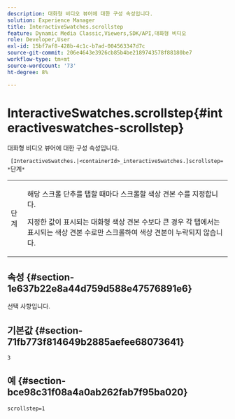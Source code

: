 ```yaml
---
description: 대화형 비디오 뷰어에 대한 구성 속성입니다.
solution: Experience Manager
title: InteractiveSwatches.scrollstep
feature: Dynamic Media Classic,Viewers,SDK/API,대화형 비디오
role: Developer,User
exl-id: 15bf7af8-428b-4c1c-b7ad-004563347d7c
source-git-commit: 206e4643e3926cb85b4be2189743578f88180be7
workflow-type: tm+mt
source-wordcount: '73'
ht-degree: 8%

---
```


# InteractiveSwatches.scrollstep{#interactiveswatches-scrollstep}

대화형 비디오 뷰어에 대한 구성 속성입니다.

` [InteractiveSwatches.|<containerId>_interactiveSwatches.]scrollstep= *`단계`*`

<table id="table_441553CD34C94A58A9D7CBF772DEDDB6"> 
 <tbody> 
  <tr> 
   <td colname="col1"> <p> <span class="codeph"><span class="varname"> 단계</span></span> </p> </td> 
   <td colname="col2"> <p>해당 스크롤 단추를 탭할 때마다 스크롤할 색상 견본 수를 지정합니다. </p> <p>지정한 값이 표시되는 대화형 색상 견본 수보다 큰 경우 각 탭에서는 표시되는 색상 견본 수로만 스크롤하여 색상 견본이 누락되지 않습니다. </p> </td> 
  </tr> 
 </tbody> 
</table>

## 속성 {#section-1e637b22e8a44d759d588e47576891e6}

선택 사항입니다.

## 기본값 {#section-71fb773f814649b2885aefee68073641}

`3`

## 예 {#section-bce98c31f08a4a0ab262fab7f95ba020}

```
scrollstep=1
```
